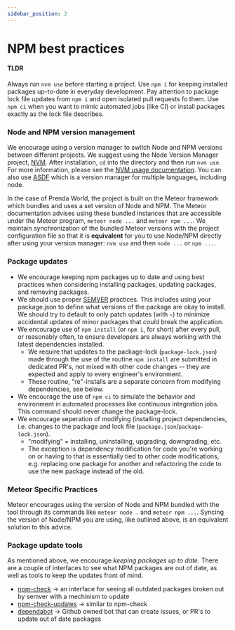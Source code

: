 ```yaml
---
sidebar_position: 2
---
```


# NPM best practices

#### TLDR
Always run `nvm use` before starting a project. Use `npm i` for keeping installed packages up-to-date in everyday development. Pay attention to package lock file updates from `npm i` and open isolated pull requests fo them. Use `npm ci` when you want to mimic automated jobs (like CI) or install packages exactly as the lock file describes.

### Node and NPM version management

We encourage using a version manager to switch Node and NPM versions between different projects. We suggest using the Node Version Manager project, [NVM](https://github.com/nvm-sh/nvm). After installation, `cd` into the directory and then run `nvm use`. For more information, please see the [NVM usage documentation](https://github.com/nvm-sh/nvm#usage). You can also use [ASDF](https://asdf-vm.com/) which is a version manager for multiple languages, including node.

In the case of Prenda World, the project is built on the Meteor framework which bundles and uses a set version of Node and NPM. The Meteor documentation advises using these bundled instances that are accessible under the Meteor program, `meteor node ...` and `meteor npm ...`. We maintain synchronization of the bundled Meteor versions with the project configuration file so that it is **equivalent** for you to use Node/NPM directly after using your version manager: `nvm use` and then `node ...` or `npm ...`.

### Package updates

* We encourage keeping npm packages up to date and using best practices when considering installing packages, updating packages, and removing packages.
* We should use proper [SEMVER](https://semver.org/) practices. This includes using your package.json to define what versions of the package are okay to install. We should try to default to only patch updates (with `~`) to minimize accidental updates of minor packages that _could_ break the application.
* We encourage use of `npm install` (or `npm i`, for short) after every pull, or reasonably often, to ensure developers are always working with the latest dependencies installed.
  * We require that updates to the package-lock (`package-lock.json`) made through the use of the routine `npm install` are submitted in dedicated PR's, not mixed with other code changes -- they are expected and apply to every engineer's environment.
  * These routine, "re"-installs are a separate concern from modifying dependencies, see below.
* We encourage the use of `npm ci` to simulate the behavior and environment in automated processes like continuous integration jobs. This command should never change the package-lock.
* We encourage seperation of modifying (installing project dependencies, i.e. changes to the package and lock file (`package.json`/`package-lock.json`).
  * "modifying" = installing, uninstalling, upgrading, downgrading, etc.
  * The exception is dependency modification for code you're working on or having to that is essentially tied to other code modifications, e.g. replacing one package for another and refactoring the code to use the new package instead of the old.

### Meteor Specific Practices

Meteor encourages using the version of Node and NPM bundled with the tool through its commands like `meteor node .` and `meteor npm ...`. Syncing the version of Node/NPM you are using, like outlined above, is an equivalent solution to this advice. 

### Package update tools

As mentioned above, we encourage _keeping packages up to date_. There are a couple of interfaces to see what NPM packages are out of date, as well as tools to keep the updates front of mind.

* [npm-check](https://github.com/dylang/npm-check) -> an interface for seeing all outdated packages broken out by semver with a mechinism to update
* [npm-check-updates](https://github.com/raineorshine/npm-check-updates) -> similar to npm-check
* [dependabot](https://github.com/dependabot/dependabot-core) -> Github owned bot that can create issues, or PR's to update out of date packages
